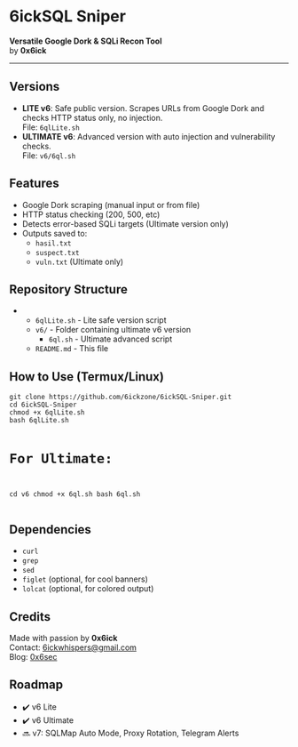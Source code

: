 <!DOCTYPE html>
<html lang="en">
<head>
<meta charset="UTF-8" />
<meta name="viewport" content="width=device-width, initial-scale=1" />
</head>
<body>

<h1>6ickSQL Sniper</h1>
<p><strong>Versatile Google Dork & SQLi Recon Tool</strong><br />
by <strong>0x6ick</strong></p>

<hr />

<h2>Versions</h2>
<ul>
  <li><strong>LITE v6</strong>:  
  Safe public version. Scrapes URLs from Google Dork and checks HTTP status only, no injection.<br />
  File: <code>6qlLite.sh</code></li>
  <li><strong>ULTIMATE v6</strong>:  
  Advanced version with auto injection and vulnerability checks.<br />
  File: <code>v6/6ql.sh</code></li>
</ul>

<h2>Features</h2>
<ul>
  <li>Google Dork scraping (manual input or from file)</li>
  <li>HTTP status checking (200, 500, etc)</li>
  <li>Detects error-based SQLi targets (Ultimate version only)</li>
  <li>Outputs saved to:
    <ul>
      <li><code>hasil.txt</code></li>
      <li><code>suspect.txt</code></li>
      <li><code>vuln.txt</code> (Ultimate only)</li>
    </ul>
  </li>
</ul>

<h2>Repository Structure</h2>
<ul>
  <li>
    <ul>
      <li><code>6qlLite.sh</code> - Lite safe version script</li>
      <li><code>v6/</code> - Folder containing ultimate v6 version
        <ul>
          <li><code>6ql.sh</code> - Ultimate advanced script</li>
        </ul>
      </li>
      <li><code>README.md</code> - This file</li>
    </ul>
  </li>
</ul>

<h2>How to Use (Termux/Linux)</h2>
<pre><code>git clone https://github.com/6ickzone/6ickSQL-Sniper.git
cd 6ickSQL-Sniper
chmod +x 6qlLite.sh
bash 6qlLite.sh

# For Ultimate:
cd v6
chmod +x 6ql.sh
bash 6ql.sh
</code></pre>

<h2>Dependencies</h2>
<ul>
  <li><code>curl</code></li>
  <li><code>grep</code></li>
  <li><code>sed</code></li>
  <li><code>figlet</code> (optional, for cool banners)</li>
  <li><code>lolcat</code> (optional, for colored output)</li>
</ul>

<h2>Credits</h2>
<p>Made with passion by <strong>0x6ick</strong><br />
Contact: <a href="mailto:6ickwhispers@gmail.com">6ickwhispers@gmail.com</a><br />
Blog: <a href="https://0x6sec.blogspot.com" target="_blank" rel="noopener noreferrer">0x6sec</a></p>

<h2>Roadmap</h2>
<ul>
  <li>✔️ v6 Lite</li>
  <li>✔️ v6 Ultimate</li>
  <li>🔜 v7: SQLMap Auto Mode, Proxy Rotation, Telegram Alerts</li>
</ul>

</body>
</html>
